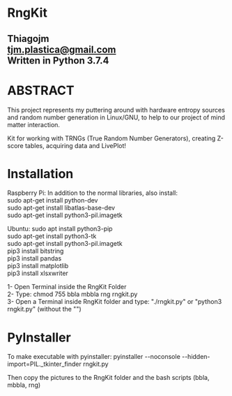 # RngKit
Thiagojm  
tjm.plastica@gmail.com    
Written in Python 3.7.4  
-----------------------

# ABSTRACT

This project represents my puttering around with hardware entropy sources and
random number generation in Linux/GNU, to help to our project of mind matter interaction.    

Kit for working with TRNGs (True Random Number Generators), creating Z-score tables, acquiring data and LivePlot!    

# Installation  

Raspberry Pi:
In addition to the normal libraries, also install:  
sudo apt-get install python-dev   
sudo apt-get install libatlas-base-dev  
sudo apt-get install python3-pil.imagetk

Ubuntu:
sudo apt install python3-pip  
sudo apt-get install python3-tk  
sudo apt-get install python3-pil.imagetk  
pip3 install bitstring  
pip3 install pandas  
pip3 install matplotlib  
pip3 install xlsxwriter    

1- Open Terminal inside the RngKit Folder  
2- Type: chmod 755 bbla mbbla rng rngkit.py  
3- Open a Terminal inside RngKit folder and type: "./rngkit.py" or "python3 rngkit.py" (without the "")    

# PyInstaller  

To make executable with pyinstaller:
pyinstaller --noconsole --hidden-import=PIL._tkinter_finder rngkit.py

Then copy the pictures to the RngKit folder and the bash scripts (bbla, mbbla, rng)  
